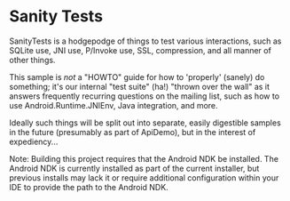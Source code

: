 Sanity Tests
============

SanityTests is a hodgepodge of things to test various interactions,
such as SQLite use, JNI use, P/Invoke use, SSL, compression, and all
manner of other things.

This sample is *not* a "HOWTO" guide for how to 'properly' (sanely) do
something; it's our internal "test suite" (ha!) "thrown over the wall"
as it answers frequently recurring questions on the mailing list,
such as how to use Android.Runtime.JNIEnv, Java integration, and more.

Ideally such things will be split out into separate, easily digestible
samples in the future (presumably as part of ApiDemo), but in the
interest of expediency...

Note: Building this project requires that the Android NDK be installed.
The Android NDK is currently installed as part of the current installer,
but previous installs may lack it or require additional configuration
within your IDE to provide the path to the Android NDK.
